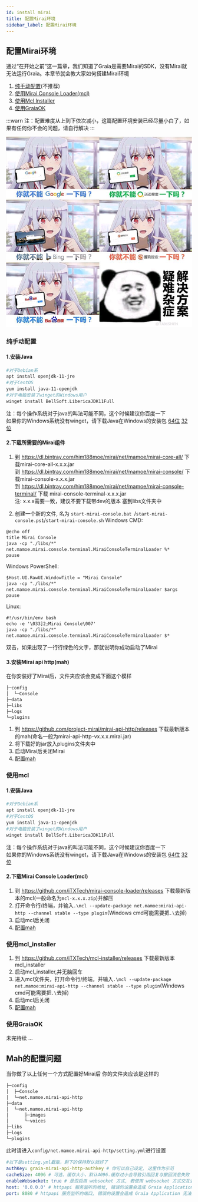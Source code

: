 ```yaml
---
id: install mirai
title: 配置Mirai环境
sidebar_label: 配置Mirai环境
---
```


## 配置Mirai环境
通过“在开始之前”这一篇章，我们知道了Graia是需要Mirai的SDK，没有Mirai就无法运行Graia。本章节就会教大家如何搭建Mirai环境

1. [纯手动配置](###纯手动配置)(不推荐)
2. [使用Mirai Console Loader(mcl)](###使用mcl)
3. [使用Mcl Installer](###使用mcl_installer)
4. [使用GraiaOK](###使用GraiaOK)

:::warn 注：配置难度从上到下依次减小，这篇配置环境安装已经尽量小白了，如果有任何你不会的问题，请自行解决 :::

![1.jpg](../../../images/guides/installation/1.jpg)

### 纯手动配置
#### 1.安装Java
```bash
#对于Debian系
apt install openjdk-11-jre
#对于CentOS
yum install java-11-openjdk
#对于电脑安装了winget的Windows用户
winget install BellSoft.LibericaJDK11Full
```
注：每个操作系统对于java的叫法可能不同，这个时候建议你百度一下  
如果你的Windows系统没有winget，请下载Java在Windows的安装包 [64位](https://github.com/AdoptOpenJDK/openjdk11-binaries/releases/download/jdk-11.0.10%2B9/OpenJDK11U-jre_x64_windows_hotspot_11.0.10_9.msi)
[32位](https://github.com/AdoptOpenJDK/openjdk11-binaries/releases/download/jdk-11.0.10%2B9/OpenJDK11U-jre_x86-32_windows_hotspot_11.0.10_9.msi)

#### 2.下载所需要的Mirai组件
1. 到 https://dl.bintray.com/him188moe/mirai/net/mamoe/mirai-core-all/ 下载mirai-core-all-x.x.x.jar  
到 https://dl.bintray.com/him188moe/mirai/net/mamoe/mirai-console/ 下载mirai-console-x.x.x.jar  
到 https://dl.bintray.com/him188moe/mirai/net/mamoe/mirai-console-terminal/ 下载 mirai-console-terminal-x.x.x.jar  
注: x.x.x需要一致，建议不要下载带dev的版本
塞到libs文件夹中

2. 创建一个新的文件, 名为 `start-mirai-console.bat `/`start-mirai-console.ps1`/`start-mirai-console.sh`
Windows CMD:
```
@echo off
title Mirai Console
java -cp "./libs/*" net.mamoe.mirai.console.terminal.MiraiConsoleTerminalLoader %*
pause
```
Windows PowerShell:
```
$Host.UI.RawUI.WindowTitle = "Mirai Console"
java -cp "./libs/*" net.mamoe.mirai.console.terminal.MiraiConsoleTerminalLoader $args
pause
```
Linux:
```
#!/usr/bin/env bash
echo -e '\033]2;Mirai Console\007'
java -cp "./libs/*" net.mamoe.mirai.console.terminal.MiraiConsoleTerminalLoader $*
```
双击，如果出现了一行行绿色的文字，那就说明你成功启动了Mirai

#### 3.安装Mirai api http(mah)
在你安装好了Mirai后，文件夹应该会变成下面这个模样
```
├─config
│  └─Console
├─data
├─libs
├─logs
└─plugins
```
1. 到 https://github.com/project-mirai/mirai-api-http/releases 下载最新版本的mah(命名一般为mirai-api-http-vx.x.x.mirai.jar)
2. 将下载好的jar放入plugins文件夹中
3. 启动Mirai后关闭Mirai
4. [配置mah](##Mah的配置问题)

### 使用mcl
#### 1.安装Java
```bash
#对于Debian系
apt install openjdk-11-jre
#对于CentOS
yum install java-11-openjdk
#对于电脑安装了winget的Windows用户
winget install BellSoft.LibericaJDK11Full
```
注：每个操作系统对于java的叫法可能不同，这个时候建议你百度一下  
如果你的Windows系统没有winget，请下载Java在Windows的安装包 [64位](https://github.com/AdoptOpenJDK/openjdk11-binaries/releases/download/jdk-11.0.10%2B9/OpenJDK11U-jre_x64_windows_hotspot_11.0.10_9.msi)
[32位](https://github.com/AdoptOpenJDK/openjdk11-binaries/releases/download/jdk-11.0.10%2B9/OpenJDK11U-jre_x86-32_windows_hotspot_11.0.10_9.msi)

#### 2.下载Mirai Console Loader(mcl)
1. 到 https://github.com/iTXTech/mirai-console-loader/releases 下载最新版本的mcl(一般命名为`mcl-x.x.x.zip`)并解压
2. 打开命令行/终端，并输入`.\mcl --update-package net.mamoe:mirai-api-http --channel stable --type plugin`(Windows cmd可能需要把`.\`去掉)
3. 启动mcl后关闭
4. [配置mah](##Mah的配置问题)
   
### 使用mcl_installer
1. 到 https://github.com/iTXTech/mcl-installer/releases 下载最新版本mcl_installer
2. 启动mcl_installer,并无脑回车
3. 进入mcl文件夹，打开命令行/终端，并输入`.\mcl --update-package net.mamoe:mirai-api-http --channel stable --type plugin`(Windows cmd可能需要把`.\`去掉)
4. 启动mcl后关闭
5. [配置mah](##Mah的配置问题)

### 使用GraiaOK

未完待续 ...

## Mah的配置问题
当你做了以上任何一个方式配置好Mirai后
你的文件夹应该是这样的
```
├─config
│  ├─Console
│  └─net.mamoe.mirai-api-http
├─data
│  └─net.mamoe.mirai-api-http
│      ├─images
│      └─voices
├─libs
├─logs
└─plugins
```
此时请进入`config/net.mamoe.mirai-api-http/setting.yml`进行设置
```yaml
#以下是setting.yml截取，剩下的保持默认就好了
authKey: graia-mirai-api-http-authkey # 你可以自己设定, 这里作为示范
cacheSize: 4096 # 可选，缓存大小，默认4096.缓存过小会导致引用回复与撤回消息失败
enableWebsocket: true # 是否启用 websocket 方式, 若使用 websocket 方式交互会得到更好的性能
host: '0.0.0.0' # httpapi 服务监听的地址, 错误的设置会造成 Graia Application 无法与其交互
port: 8080 # httpapi 服务监听的端口, 错误的设置会造成 Graia Application 无法与其交互
```